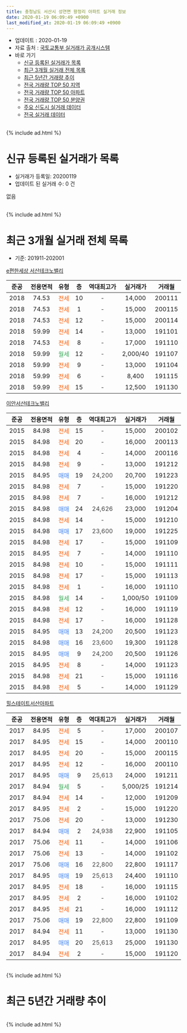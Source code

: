 ```yaml
---
title: 충청남도 서산시 성연면 왕정리 아파트 실거래 정보
date: 2020-01-19 06:09:49 +0900
last_modified_at: 2020-01-19 06:09:49 +0900
---
```


* 업데이트 : 2020-01-19
* 자료 출처 : [국토교통부 실거래가 공개시스템](http://rt.molit.go.kr)
* 바로 가기
    * [신규 등록된 실거래가 목록](#신규-등록된-실거래가-목록)
    * [최근 3개월 실거래 전체 목록](#최근-3개월-실거래-전체-목록)
    * [최근 5년간 거래량 추이](#최근-5년간-거래량-추이)
    * [전국 거래량 TOP 50 지역](https://apt-info.github.io/apt-trade-info/최근-3개월-전국에서-가장-거래가-많이-발생한-지역)
    * [전국 거래량 TOP 50 아파트](https://apt-info.github.io/apt-trade-info/최근-3개월-전국에서-가장-거래가-많이-발생한-아파트)
    * [전국 거래량 TOP 50 분양권](https://apt-info.github.io/apt-trade-info/최근-3개월-전국에서-가장-거래가-많이-발생한-분양권)
    * [주요 신도시 실거래 데이터](https://apt-info.github.io/apt-trade-info/주요-신도시)
    * [전국 실거래 데이터](https://apt-info.github.io/apt-trade-info/전국)
<br>
{% include ad.html %}
<br>

# 신규 등록된 실거래가 목록
* 실거래가 등록일: 20200119
* 업데이트 된 실거래 수: 0 건

없음

<br>
{% include ad.html %}
<br>

# 최근 3개월 실거래 전체 목록
* 기준: 201911-202001


[e편한세상 서산테크노밸리](https://search.naver.com/search.naver?query=%EC%B6%A9%EC%B2%AD%EB%82%A8%EB%8F%84+%EC%84%9C%EC%82%B0%EC%8B%9C+%EC%84%B1%EC%97%B0%EB%A9%B4+%EC%99%95%EC%A0%95%EB%A6%AC+e%ED%8E%B8%ED%95%9C%EC%84%B8%EC%83%81+%EC%84%9C%EC%82%B0%ED%85%8C%ED%81%AC%EB%85%B8%EB%B0%B8%EB%A6%AC)

|준공|전용면적|유형|층|역대최고가|실거래가|거래월|
|:---:|:---:|:---:|:---:|:---:|:---:|:---:|
|2018|74.53|<span style="color:#ff5a00">전세</span>|10|<span style="color:#444444">-</span>|14,000|200111|
|2018|74.53|<span style="color:#ff5a00">전세</span>|1|<span style="color:#444444">-</span>|15,000|200115|
|2018|74.53|<span style="color:#ff5a00">전세</span>|12|<span style="color:#444444">-</span>|15,000|200114|
|2018|59.99|<span style="color:#ff5a00">전세</span>|14|<span style="color:#444444">-</span>|13,000|191101|
|2018|74.53|<span style="color:#ff5a00">전세</span>|8|<span style="color:#444444">-</span>|17,000|191110|
|2018|59.99|<span style="color:#34a853">월세</span>|12|<span style="color:#444444">-</span>|2,000/40|191107|
|2018|59.99|<span style="color:#ff5a00">전세</span>|9|<span style="color:#444444">-</span>|13,000|191104|
|2018|59.99|<span style="color:#ff5a00">전세</span>|6|<span style="color:#444444">-</span>|8,400|191115|
|2018|59.99|<span style="color:#ff5a00">전세</span>|15|<span style="color:#444444">-</span>|12,500|191130|

[이안서산테크노밸리](https://search.naver.com/search.naver?query=%EC%B6%A9%EC%B2%AD%EB%82%A8%EB%8F%84+%EC%84%9C%EC%82%B0%EC%8B%9C+%EC%84%B1%EC%97%B0%EB%A9%B4+%EC%99%95%EC%A0%95%EB%A6%AC+%EC%9D%B4%EC%95%88%EC%84%9C%EC%82%B0%ED%85%8C%ED%81%AC%EB%85%B8%EB%B0%B8%EB%A6%AC)

|준공|전용면적|유형|층|역대최고가|실거래가|거래월|
|:---:|:---:|:---:|:---:|:---:|:---:|:---:|
|2015|84.98|<span style="color:#ff5a00">전세</span>|15|<span style="color:#444444">-</span>|15,000|200102|
|2015|84.98|<span style="color:#ff5a00">전세</span>|20|<span style="color:#444444">-</span>|16,000|200113|
|2015|84.98|<span style="color:#ff5a00">전세</span>|4|<span style="color:#444444">-</span>|14,000|200116|
|2015|84.98|<span style="color:#ff5a00">전세</span>|9|<span style="color:#444444">-</span>|13,000|191212|
|2015|84.95|<span style="color:#4285f3">매매</span>|19|<span style="color:#444444">24,200</span>|20,700|191223|
|2015|84.98|<span style="color:#ff5a00">전세</span>|7|<span style="color:#444444">-</span>|15,000|191220|
|2015|84.98|<span style="color:#ff5a00">전세</span>|7|<span style="color:#444444">-</span>|16,000|191212|
|2015|84.98|<span style="color:#4285f3">매매</span>|24|<span style="color:#444444">24,626</span>|23,000|191204|
|2015|84.98|<span style="color:#ff5a00">전세</span>|14|<span style="color:#444444">-</span>|15,000|191210|
|2015|84.98|<span style="color:#4285f3">매매</span>|17|<span style="color:#444444">23,600</span>|19,000|191225|
|2015|84.98|<span style="color:#ff5a00">전세</span>|17|<span style="color:#444444">-</span>|15,000|191109|
|2015|84.95|<span style="color:#ff5a00">전세</span>|7|<span style="color:#444444">-</span>|14,000|191110|
|2015|84.98|<span style="color:#ff5a00">전세</span>|10|<span style="color:#444444">-</span>|15,000|191111|
|2015|84.98|<span style="color:#ff5a00">전세</span>|17|<span style="color:#444444">-</span>|15,000|191113|
|2015|84.98|<span style="color:#ff5a00">전세</span>|1|<span style="color:#444444">-</span>|16,000|191110|
|2015|84.98|<span style="color:#34a853">월세</span>|14|<span style="color:#444444">-</span>|1,000/50|191109|
|2015|84.98|<span style="color:#ff5a00">전세</span>|12|<span style="color:#444444">-</span>|16,000|191119|
|2015|84.98|<span style="color:#ff5a00">전세</span>|17|<span style="color:#444444">-</span>|16,000|191128|
|2015|84.95|<span style="color:#4285f3">매매</span>|13|<span style="color:#444444">24,200</span>|20,500|191123|
|2015|84.98|<span style="color:#4285f3">매매</span>|16|<span style="color:#444444">23,600</span>|19,300|191128|
|2015|84.95|<span style="color:#4285f3">매매</span>|9|<span style="color:#444444">24,200</span>|20,500|191126|
|2015|84.95|<span style="color:#ff5a00">전세</span>|8|<span style="color:#444444">-</span>|14,000|191123|
|2015|84.98|<span style="color:#ff5a00">전세</span>|21|<span style="color:#444444">-</span>|15,000|191116|
|2015|84.98|<span style="color:#ff5a00">전세</span>|5|<span style="color:#444444">-</span>|14,000|191129|

[힐스테이트서산아파트](https://search.naver.com/search.naver?query=%EC%B6%A9%EC%B2%AD%EB%82%A8%EB%8F%84+%EC%84%9C%EC%82%B0%EC%8B%9C+%EC%84%B1%EC%97%B0%EB%A9%B4+%EC%99%95%EC%A0%95%EB%A6%AC+%ED%9E%90%EC%8A%A4%ED%85%8C%EC%9D%B4%ED%8A%B8%EC%84%9C%EC%82%B0%EC%95%84%ED%8C%8C%ED%8A%B8)

|준공|전용면적|유형|층|역대최고가|실거래가|거래월|
|:---:|:---:|:---:|:---:|:---:|:---:|:---:|
|2017|84.95|<span style="color:#ff5a00">전세</span>|5|<span style="color:#444444">-</span>|17,000|200107|
|2017|84.95|<span style="color:#ff5a00">전세</span>|15|<span style="color:#444444">-</span>|14,000|200110|
|2017|84.95|<span style="color:#ff5a00">전세</span>|20|<span style="color:#444444">-</span>|15,000|200115|
|2017|84.95|<span style="color:#ff5a00">전세</span>|12|<span style="color:#444444">-</span>|16,000|200110|
|2017|84.95|<span style="color:#4285f3">매매</span>|9|<span style="color:#444444">25,613</span>|24,000|191211|
|2017|84.94|<span style="color:#34a853">월세</span>|5|<span style="color:#444444">-</span>|5,000/25|191214|
|2017|84.94|<span style="color:#ff5a00">전세</span>|14|<span style="color:#444444">-</span>|12,000|191209|
|2017|84.95|<span style="color:#ff5a00">전세</span>|2|<span style="color:#444444">-</span>|15,000|191220|
|2017|75.06|<span style="color:#ff5a00">전세</span>|20|<span style="color:#444444">-</span>|13,000|191230|
|2017|84.94|<span style="color:#4285f3">매매</span>|2|<span style="color:#444444">24,938</span>|22,900|191105|
|2017|75.06|<span style="color:#ff5a00">전세</span>|11|<span style="color:#444444">-</span>|14,000|191106|
|2017|75.06|<span style="color:#ff5a00">전세</span>|13|<span style="color:#444444">-</span>|14,000|191102|
|2017|75.06|<span style="color:#4285f3">매매</span>|16|<span style="color:#444444">22,800</span>|22,800|191117|
|2017|84.95|<span style="color:#4285f3">매매</span>|19|<span style="color:#444444">25,613</span>|24,400|191110|
|2017|84.95|<span style="color:#ff5a00">전세</span>|18|<span style="color:#444444">-</span>|16,000|191115|
|2017|84.95|<span style="color:#ff5a00">전세</span>|2|<span style="color:#444444">-</span>|16,000|191102|
|2017|84.95|<span style="color:#ff5a00">전세</span>|21|<span style="color:#444444">-</span>|16,000|191112|
|2017|75.06|<span style="color:#4285f3">매매</span>|19|<span style="color:#444444">22,800</span>|22,800|191109|
|2017|84.94|<span style="color:#ff5a00">전세</span>|11|<span style="color:#444444">-</span>|13,000|191130|
|2017|84.95|<span style="color:#4285f3">매매</span>|20|<span style="color:#444444">25,613</span>|25,000|191130|
|2017|84.94|<span style="color:#ff5a00">전세</span>|2|<span style="color:#444444">-</span>|15,000|191120|


<br>
{% include ad.html %}
<br>

# 최근 5년간 거래량 추이


<div style="width:100%;">
    <canvas id="deal_progress" height="200"></canvas>
</div>

<script>
new Chart(document.getElementById("deal_progress"), {
    type: 'line',
    data: {
        labels: ['201501','201502','201503','201504','201505','201506','201507','201508','201509','201510','201511','201512','201601','201602','201603','201604','201605','201606','201607','201608','201609','201610','201611','201612','201701','201702','201703','201704','201705','201706','201707','201708','201709','201710','201711','201712','201801','201802','201803','201804','201805','201806','201807','201808','201809','201810','201811','201812','201901','201902','201903','201904','201905','201906','201907','201908','201909','201910','201911','201912','202001'],
        datasets: [{
            label: '매매',
            pointRadius: 1,
            data: [0, 0, 0, 0, 0, 0, 0, 0, 0, 0, 0, 0, 1, 1, 3, 1, 0, 0, 3, 1, 0, 9, 5, 8, 3, 3, 4, 2, 6, 2, 2, 1, 2, 0, 1, 2, 19, 11, 22, 16, 5, 7, 5, 8, 6, 6, 7, 5, 6, 6, 5, 8, 2, 1, 3, 4, 7, 8, 8, 4, 0],
            borderColor: "rgba(255, 201, 14, 1)",
            backgroundColor: "rgba(255, 201, 14, 0.5)",
            fill: false,
            lineTension: 0
        },{
            label: '전월세',
            pointRadius: 1,
            data: [0, 0, 0, 0, 0, 0, 0, 4, 6, 8, 16, 18, 19, 25, 14, 9, 8, 7, 3, 5, 1, 2, 1, 5, 5, 6, 2, 3, 4, 5, 4, 4, 11, 22, 23, 30, 52, 41, 47, 40, 29, 21, 22, 22, 16, 18, 8, 13, 20, 20, 23, 19, 6, 14, 20, 16, 17, 22, 24, 8, 10],
            borderColor: "rgba(0, 141, 185, 1)",
            backgroundColor: "rgba(0, 141, 185, 0.5)",
            fill: false,
            lineTension: 0
        }
        ]
    },
    options: {
        responsive: true,
        title: {
            display: false
        },
        tooltips: {
            mode: 'index',
            intersect: false
        },
        hover: {
            mode: 'nearest',
            intersect: true
        },
        scales: {
            xAxes: [{
                display: true,
                scaleLabel: {
                    display: true,
                    labelString: '년/월'
                }
            }],
            yAxes: [{
                display: true,
                ticks: {
                    suggestedMin: 0,
                },
                scaleLabel: {
                    display: true,
                    labelString: '실거래 수'
                }
            }]
        }
    }
});

</script>


<br>
{% include ad.html %}
<br>

